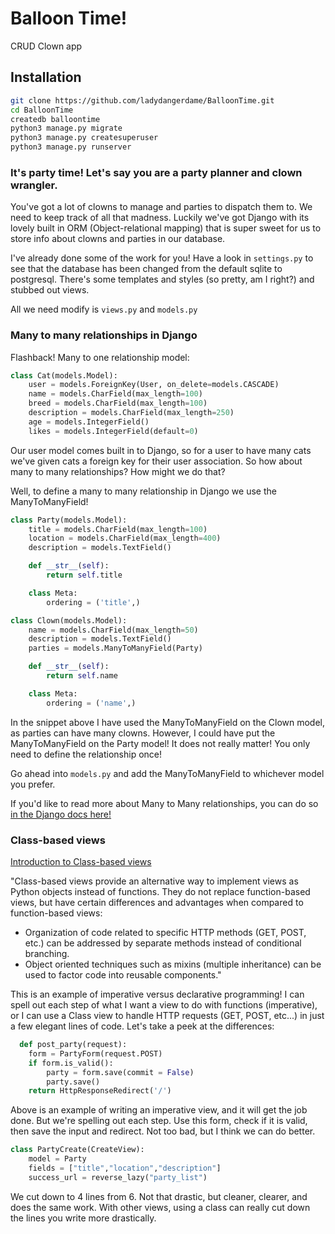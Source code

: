 # Balloon Time!
CRUD Clown app


## Installation
```bash
git clone https://github.com/ladydangerdame/BalloonTime.git
cd BalloonTime
createdb balloontime
python3 manage.py migrate
python3 manage.py createsuperuser
python3 manage.py runserver
```
### It's party time! Let's say you are a party planner and clown wrangler.

You've got a lot of clowns to manage and parties to dispatch them to. We need to keep track of all that madness. Luckily we've got Django with its lovely built in ORM (Object-relational mapping) that is super sweet for us to store info about clowns and parties in our database.

I've already done some of the work for you! Have a look in ```settings.py``` to see that the database has been changed from the default sqlite to postgresql. There's some templates and styles (so pretty, am I right?) and stubbed out views.

All we need modify is ```views.py``` and ```models.py```

### Many to many relationships in Django

Flashback! Many to one relationship model:

```python
class Cat(models.Model):
    user = models.ForeignKey(User, on_delete=models.CASCADE)
    name = models.CharField(max_length=100)
    breed = models.CharField(max_length=100)
    description = models.CharField(max_length=250)
    age = models.IntegerField()
    likes = models.IntegerField(default=0)
```

Our user model comes built in to Django, so for a user to have many cats we've given cats a foreign key for their user association. So how about many to many relationships? How might we do that?

Well, to define a many to many relationship in Django we use the ManyToManyField!

```python
class Party(models.Model):
    title = models.CharField(max_length=100)
    location = models.CharField(max_length=400)
    description = models.TextField()

    def __str__(self):
        return self.title

    class Meta:
        ordering = ('title',)

class Clown(models.Model):
    name = models.CharField(max_length=50)
    description = models.TextField()
    parties = models.ManyToManyField(Party)

    def __str__(self):
        return self.name

    class Meta:
        ordering = ('name',)
```

In the snippet above I have used the ManyToManyField on the Clown model, as parties can have many clowns. However, I could have put the ManyToManyField on the Party model! It does not really matter! You only need to define the relationship once!

Go ahead into ```models.py``` and add the ManyToManyField to whichever model you prefer.

If you'd like to read more about Many to Many relationships, you can do so [in the Django docs here!](https://docs.djangoproject.com/en/2.0/topics/db/examples/many_to_many/)


### Class-based views

[Introduction to Class-based views](https://docs.djangoproject.com/en/2.0/topics/class-based-views/intro/)

"Class-based views provide an alternative way to implement views as Python objects instead of functions. They do not replace function-based views, but have certain differences and advantages when compared to function-based views:

- Organization of code related to specific HTTP methods (GET, POST, etc.) can be addressed by separate methods instead of conditional branching.
- Object oriented techniques such as mixins (multiple inheritance) can be used to factor code into reusable components."

This is an example of imperative versus declarative programming! I can spell out each step of what I want a view to do with functions (imperative), or I can use a Class view to handle HTTP requests (GET, POST, etc...) in just a few elegant lines of code. Let's take a peek at the differences:

```python
  def post_party(request):
    form = PartyForm(request.POST)
    if form.is_valid():
        party = form.save(commit = False)
        party.save()
    return HttpResponseRedirect('/')
```

Above is an example of writing an imperative view, and it will get the job done. But we're spelling out each step. Use this form, check if it is valid, then save the input and redirect. Not too bad, but I think we can do better.

```python
class PartyCreate(CreateView):
    model = Party
    fields = ["title","location","description"]
    success_url = reverse_lazy("party_list")
```

We cut down to 4 lines from 6. Not that drastic, but cleaner, clearer, and does the same work. With other views, using a class can really cut down the lines you write more drastically. 
